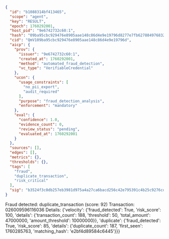 ```json
{
  "id": "b1088314bf413465",
  "scope": "agent",
  "key": "RESULT",
  "epoch": 1760292001,
  "host_pid": "9e6742732c60:1",
  "hash": "09ba95cbc929476e8905aae148c86d4e9e19796d8277e7fb627884976832a32f",
  "cid": "QmV109ba95cbc929476e8905aae148c86d4e9e19796d",
  "aicp": {
    "prov": {
      "issuer": "9e6742732c60:1",
      "created_at": 1760292001,
      "method": "automated_fraud_detection",
      "vc_type": "VerifiableCredential"
    },
    "ucon": {
      "usage_constraints": [
        "no_pii_export",
        "audit_required"
      ],
      "purpose": "fraud_detection_analysis",
      "enforcement": "mandatory"
    },
    "eval": {
      "confidence": 1.0,
      "evidence_count": 0,
      "review_status": "pending",
      "evaluated_at": 1760292001
    }
  },
  "sources": [],
  "edges": [],
  "metrics": {},
  "thresholds": {},
  "tags": [
    "fraud",
    "duplicate_transaction",
    "risk_critical"
  ],
  "sig": "b3524f3c0db257eb3981d975a4a27ca6bacd256c42e795391c4b25c9276cdef9"
}
```

Fraud detected: duplicate_transaction (score: 92)
Transaction: 026009596116036
Details: {'velocity': {'fraud_detected': True, 'risk_score': 100, 'details': {'transaction_count': 188, 'threshold': 50, 'total_amount': 47000000, 'amount_threshold': 10000000}}, 'duplicate': {'fraud_detected': True, 'risk_score': 85, 'details': {'duplicate_count': 187, 'first_seen': 1760285763, 'matching_hash': 'e2bf4d89584c6445'}}}
